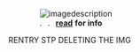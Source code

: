  ⠀   ⠀     ⠀   ⠀   ![imagedescription](https://biscuit.crd.co/assets/images/gallery100/ecbca728.gif?v=ca0f6e9d)  
  ⠀   ⠀   ⠀   ⠀ .⠀.⠀[**read**](https://rentry.co/chanstarterguide) **for info** 
  
  RENTRY STP DELETING THE IMG
  
